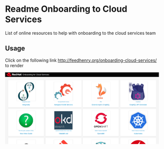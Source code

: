 # Readme Onboarding to Cloud Services

List of online resources to help with onboarding to the cloud services team

## Usage

Click on the following link http://feedhenry.org/onboarding-cloud-services/ to render

![](./assets/onboarding.png)